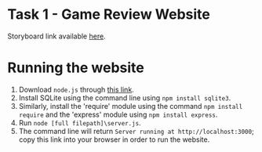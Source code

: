 # Task 1 - Game Review Website 
Storyboard link available [here](https://www.figma.com/design/uQ2JnGr9XZXFZzvTu6tivo/errm-what-the-software?node-id=0-1&node-type=canvas&t=GjsXLj45NbczPVXD-0).

# Running the website

1. Download `node.js` through [this link](https://nodejs.org/en/download/package-manager).
2. Install SQLite using the command line using `npm install sqlite3`.
3. Similarly, install the 'require' module using the command `npm install require` and the 'express' module using `npm install express`.
4. Run `node [full filepath]\server.js`.
5. The command line will return `Server running at http://localhost:3000`; copy this link into your browser in order to run the website.
